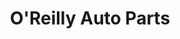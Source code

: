 ---
title: "O'Reilly Auto Parts"
url: /tulsa/oreilly-auto-parts-south-mingo-road-east/
shop: car parts
---